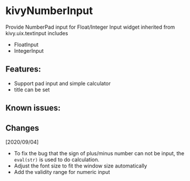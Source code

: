 # kivyNumberInput

Provide NumberPad input for Float/Integer Input widget inherited from kivy.uix.textinput includes
- FloatInput
- IntegerInput

## Features:
 - Support pad input and simple calculator
 - title can be set

## Known issues:


## Changes

[2020/09/04]
  * To fix the bug that the sign of plus/minus number can not be input, the ```eval(str)``` is used to do calculation.
  * Adjust the font size to fit the window size automatically
  * Add the validity range for numeric input
   


